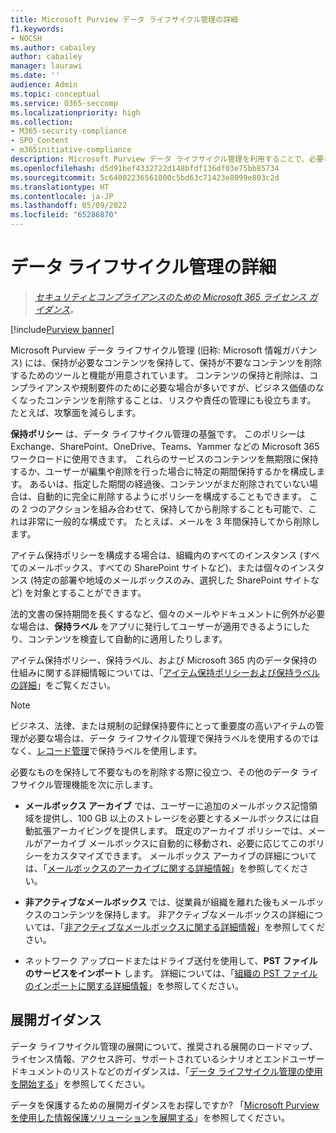 ```yaml
---
title: Microsoft Purview データ ライフサイクル管理の詳細
f1.keywords:
- NOCSH
ms.author: cabailey
author: cabailey
manager: laurawi
ms.date: ''
audience: Admin
ms.topic: conceptual
ms.service: O365-seccomp
ms.localizationpriority: high
ms.collection:
- M365-security-compliance
- SPO_Content
- m365initiative-compliance
description: Microsoft Purview データ ライフサイクル管理を利用することで、必要なものを保持して、不要なものを削除する方法について説明します。
ms.openlocfilehash: d5d91bef4332722d148bfdf136df03e75bb85734
ms.sourcegitcommit: 5c64002236561000c5bd63c71423e8099e803c2d
ms.translationtype: HT
ms.contentlocale: ja-JP
ms.lasthandoff: 05/09/2022
ms.locfileid: "65286870"
---
```

# <a name="learn-about-data-lifecycle-management"></a>データ ライフサイクル管理の詳細

>*[セキュリティとコンプライアンスのための Microsoft 365 ライセンス ガイダンス](/office365/servicedescriptions/microsoft-365-service-descriptions/microsoft-365-tenantlevel-services-licensing-guidance/microsoft-365-security-compliance-licensing-guidance)。*

[!include[Purview banner](../includes/purview-rebrand-banner.md)]

Microsoft Purview データ ライフサイクル管理 (旧称: Microsoft 情報ガバナンス) には、保持が必要なコンテンツを保持して、保持が不要なコンテンツを削除するためのツールと機能が用意されています。 コンテンツの保持と削除は、コンプライアンスや規制要件のために必要な場合が多いですが、ビジネス価値のなくなったコンテンツを削除することは、リスクや責任の管理にも役立ちます。 たとえば、攻撃面を減らします。

**保持ポリシー** は、データ ライフサイクル管理の基盤です。 このポリシーは Exchange、SharePoint、OneDrive、Teams、Yammer などの Microsoft 365 ワークロードに使用できます。 これらのサービスのコンテンツを無期限に保持するか、ユーザーが編集や削除を行った場合に特定の期間保持するかを構成します。 あるいは、指定した期間の経過後、コンテンツがまだ削除されていない場合は、自動的に完全に削除するようにポリシーを構成することもできます。 この 2 つのアクションを組み合わせて、保持してから削除することも可能で、これは非常に一般的な構成です。 たとえば、メールを 3 年間保持してから削除します。

アイテム保持ポリシーを構成する場合は、組織内のすべてのインスタンス (すべてのメールボックス、すべての SharePoint サイトなど)、または個々のインスタンス (特定の部署や地域のメールボックスのみ、選択した SharePoint サイトなど) を対象とすることができます。

法的文書の保持期間を長くするなど、個々のメールやドキュメントに例外が必要な場合は、**保持ラベル** をアプリに発行してユーザーが適用できるようにしたり、コンテンツを検査して自動的に適用したりします。

アイテム保持ポリシー、保持ラベル、および Microsoft 365 内のデータ保持の仕組みに関する詳細情報については、「[アイテム保持ポリシーおよび保持ラベルの詳細](retention.md)」をご覧ください。 

> [!NOTE]
> ビジネス、法律、または規制の記録保持要件にとって重要度の高いアイテムの管理が必要な場合は、データ ライフサイクル管理で保持ラベルを使用するのではなく、[レコード管理](records-management.md)で保持ラベルを使用します。

必要なものを保持して不要なものを削除する際に役立つ、その他のデータ ライフサイクル管理機能を次に示します。

- **メールボックス アーカイブ** では、ユーザーに追加のメールボックス記憶領域を提供し、100 GB 以上のストレージを必要とするメールボックスには自動拡張アーカイビングを提供します。 既定のアーカイブ ポリシーでは、メールがアーカイブ メールボックスに自動的に移動され、必要に応じてこのポリシーをカスタマイズできます。 メールボックス アーカイブの詳細については、「[メールボックスのアーカイブに関する詳細情報](archive-mailboxes.md)」を参照してください。
    
- **非アクティブなメールボックス** では、従業員が組織を離れた後もメールボックスのコンテンツを保持します。 非アクティブなメールボックスの詳細については、「[非アクティブなメールボックスに関する詳細情報](inactive-mailboxes-in-office-365.md)」を参照してください。

- ネットワーク アップロードまたはドライブ送付を使用して、**PST ファイルのサービスをインポート** します。 詳細については、「[組織の PST ファイルのインポートに関する詳細情報](importing-pst-files-to-office-365.md)」を参照してください。

## <a name="deployment-guidance"></a>展開ガイダンス

データ ライフサイクル管理の展開について、推奨される展開のロードマップ、ライセンス情報、アクセス許可、サポートされているシナリオとエンドユーザー ドキュメントのリストなどのガイダンスは、「[データ ライフサイクル管理の使用を開始する](get-started-with-information-governance.md)」を参照してください。

データを保護するための展開ガイダンスをお探しですか? 「[Microsoft Purview を使用した情報保護ソリューションを展開する](information-protection-solution.md)」を参照してください。


